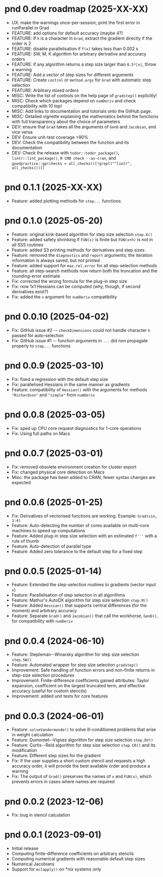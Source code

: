 # pnd 0.dev roadmap (2025-XX-XX)

- UX: make the warnings once-per-session; print the first error in runParallel in Grad
- FEATURE: add options for default accuracy (maybe 4?)
- FEATURE: If `h` is a character in `Grad`, extract the gradient directly if the order is 2
- FEATURE: disable parallelisation if `f(x)` takes less than 0.002 s
- FEATURE: SW, M, K algorithm for arbitrary derivative and accuracy orders
- FEATURE: if any algorithm returns a step size larger than `0.5*|x|`, throw a warning
- FEATURE: Add a vector of step sizes for different arguments
- FEATURE: Create `control` or `method.args` for `Grad` with automatic step selection
- FEATURE: Arbitrary mixed orders
- MISC: Write the list of controls on the help page of `gradstep()` explicitly!
- MISC: Check which packages depend on `numDeriv` and check compatibility with 10 top!
- MISC: Add links to documentation and tutorials onto the GitHub page.
- MISC: Detailed vignette explaining the mathematics behind the functions with full transparency about the choice of parameters
- DEV: ensure that `Grad` takes all the arguments of `GenD` and `Jacobian`, and vice versa
- DEV: Ensure unit-test coverage >90%
- DEV: Check the compatibility between the function and its documentation
- DEV: Check the release with `todor::todor_package()`, `lintr::lint_package()`, `R CMD check --as-cran`, and `goodpractice::gp(checks = all_checks()[!grepl("^lintr", all_checks())])`

# pnd 0.1.1 (2025-XX-XX)
- Feature: added plotting methods for `step...` functions

# pnd 0.1.0 (2025-05-20)
- Feature: original kink-based algorithm for step size selection `step.K()`
- Feature: added safety shrinking if `FUN(x)` is finite but `FUN(x+h)` is not in all SSS routines
- Feature: added S3 printing methods for derivatives and step sizes
- Feature: removed the `diagnostics` and `report` arguments; the iteration information is always saved, but not printed
- Feature: added support for `max.rel.error` for all step-selection methods
- Feature: all step-search methods now return both the truncation and the rounding-error estimate
- Fix: corrected the wrong formula for the plug-in step size
- Fix: now 1x1 Hessians can be computed (why, though, if second derivatives exist?)
- Fix: added the `v` argument for `numDeriv` compatibility

# pnd 0.0.10 (2025-04-02)
- Fix: GitHub issue #2 -- `checkDimensions` could not handle character `h` passed for auto-selection
- Fix: GitHub issue #1 -- function arguments in `...` did non propagate properly to `step...` functions

# pnd 0.0.9 (2025-03-10)
- Fix: fixed a regression with the default step size
- Fix: parallelised Hessians in the same manner as gradients
- Feature: compatibility of `Hessian()` with the arguments for methods `"Richardson"` and `"simple"` from `numDeriv`

# pnd 0.0.8 (2025-03-05)
- Fix: sped up CPU core request diagnostics for 1-core operations
- Fix: Using full paths on Macs

# pnd 0.0.7 (2025-03-01)
- Fix: removed obsolete environment creation for cluster export
- Fix: changed physical core detection on Macs
- Misc: the package has been added to CRAN, fewer syntax changes are expected

# pnd 0.0.6 (2025-01-25)
- Fix: Derivatives of vectorised functions are working. Example: `Grad(sin, 1:4)`
- Feature: Auto-detecting the number of cores available on multi-core machines to speed up computations
- Feature: Added plug-in step size selection with an estimated `f'''` with a rule of thumb
- Feature: Auto-detection of parallel type
- Feature: Added zero tolerance to the default step for a fixed step

# pnd 0.0.5 (2025-01-14)
- Feature: Extended the step-selection routines to gradients (vector input `x`)
- Feature: Parallelisation of step selection in all algorithms
- Feature: Mathur's AutoDX algorithm for step size selection `step.M()`
- Feature: Added `Hessian()` that supports central differences (for the moment) and arbitrary accuracy
- Feature: Separate `Grad()` and `Jacobian()` that call the workhorse, `GenD()`, for compatibility with `numDeriv`

# pnd 0.0.4 (2024-06-10)
- Feature: Stepleman--Winarsky algorithm for step size selection `step.SW()`
- Feature: Automated wrapper for step size selection `gradstep()`
- Improvement: Safe handling of function errors and non-finite returns in step-size selection procedures
- Improvement: Finite-difference coefficients gained attributes: Taylor expansion, coefficient on the largest truncated term, and effective accuracy (useful for custom stencils)
- Improvement: added unit tests for core features

# pnd 0.0.3 (2024-06-01)
- Feature: `solveVandermonde()` to solve ill-conditioned problems that arise in weight calculation
- Feature: Dumontet--Vignes algorithm for step size selection `step.DV()`
- Feature: Curtis--Reid algorithm for step size selection `step.CR()` and its modification
- Feature: Different step sizes for the gradient
- Fix: If the user supplies a short custom stencil and requests a high accuracy order, it will provide the best available order and produce a warning
- Fix: The output of `Grad()` preserves the names of `x` and `FUN(x)`, which prevents errors in cases where names are required

# pnd 0.0.2 (2023-12-06)
- Fix: bug in stencil calculation

# pnd 0.0.1 (2023-09-01)
- Initial release
- Computing finite-difference coefficients on arbitrary stencils
- Computing numerical gradients with reasonable default step sizes
- Numerical Jacobians
- Support for `mclapply()` on *nix systems only
